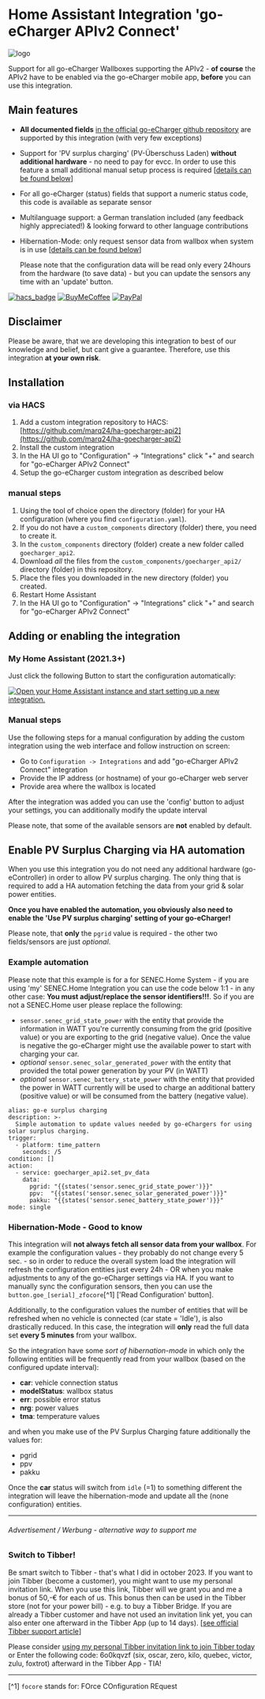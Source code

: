 # Home Assistant Integration 'go-eCharger APIv2 Connect'

![logo](https://github.com/marq24/ha-goecharger-api2/raw/main/logo.png)

Support for all go-eCharger Wallboxes supporting the APIv2 - __of course__ the APIv2 have to be enabled via the go-eCharger mobile app, __before__ you can use this integration.

## Main features
 
 - __All documented fields__ [in the official go-eCharger github repository](https://github.com/goecharger/go-eCharger-API-v2/blob/main/apikeys-en.md) are supported by this integration (with very few exceptions)
 - Support for 'PV surplus charging' (PV-Überschuss Laden) __without additional hardware__ - no need to pay for evcc. In order to use this feature a small additional manual setup process is required [[details can be found below](#pvsurplus)]
 - For all go-eCharger (status) fields that support a numeric status code, this code is available as separate sensor
 - Multilanguage support: a German translation included (any feedback highly appreciated!) & looking forward to other language contributions
- Hibernation-Mode: only request sensor data from wallbox when system is in use [[details can be found below](#hibernation)]
  
  Please note that the configuration data will be read only every 24hours from the hardware (to save data) - but you can update the sensors any time with an 'update' button.

[![hacs_badge][hacsbadge]][hacs] [![BuyMeCoffee][buymecoffeebadge]][buymecoffee] [![PayPal][paypalbadge]][paypal]


## Disclaimer

Please be aware, that we are developing this integration to best of our knowledge and belief, but cant give a guarantee. Therefore, use this integration **at your own risk**.

## Installation

### via HACS

1. Add a custom integration repository to HACS: [https://github.com/marq24/ha-goecharger-api2](https://github.com/marq24/ha-goecharger-api2)
1. Install the custom integration
1. In the HA UI go to "Configuration" -> "Integrations" click "+" and search for "go-eCharger APIv2 Connect"
1. Setup the go-eCharger custom integration as described below

  <!--1. In HACS Store, search for [***marq24/ha-goecharger-api2***]-->

### manual steps

1. Using the tool of choice open the directory (folder) for your HA configuration (where you find `configuration.yaml`).
2. If you do not have a `custom_components` directory (folder) there, you need to create it.
3. In the `custom_components` directory (folder) create a new folder called `goecharger_api2`.
4. Download _all_ the files from the `custom_components/goecharger_api2/` directory (folder) in this repository.
5. Place the files you downloaded in the new directory (folder) you created.
6. Restart Home Assistant
7. In the HA UI go to "Configuration" -> "Integrations" click "+" and search for "go-eCharger APIv2 Connect"

## Adding or enabling the integration

### My Home Assistant (2021.3+)

Just click the following Button to start the configuration automatically:

[![Open your Home Assistant instance and start setting up a new integration.](https://my.home-assistant.io/badges/config_flow_start.svg)](https://my.home-assistant.io/redirect/config_flow_start/?domain=goecharger_api2)

### Manual steps

Use the following steps for a manual configuration by adding the custom integration using the web interface and follow instruction on screen:

- Go to `Configuration -> Integrations` and add "go-eCharger APIv2 Connect" integration
- Provide the IP address (or hostname) of your go-eCharger web server
- Provide area where the wallbox is located

After the integration was added you can use the 'config' button to adjust your settings, you can additionally modify the update interval

Please note, that some of the available sensors are __not__ enabled by default.

<a id="pvsurplus"></a>

## Enable PV Surplus Charging via HA automation

When you use this integration you do not need any additional hardware (go-eController) in order to allow PV surplus charging. The only thing that is required to add a HA automation fetching the data from your grid & solar power entities.

__Once you have enabled the automation, you obviously also need to enable the 'Use PV surplus charging' setting of your go-eCharger!__

Please note, that __only__ the `pgrid` value is required - the other two fields/sensors are just _optional_.

### Example automation

Please note that this example is for a for SENEC.Home System - if you are using 'my' SENEC.Home Integration you can use the code below 1:1 - in any other case: __You must adjust/replace the sensor identifiers!!!__. So if you are not a SENEC.Home user please replace the following:

- `sensor.senec_grid_state_power` with the entity that provide the information in WATT you're currently consuming from the grid (positive value) or you are exporting to the grid (negative value). Once the value is negative the go-eCharger might use the available power to start with charging your car.
- _optional_ `sensor.senec_solar_generated_power` with the entity that provided the total power generation by your PV (in WATT)
- _optional_ `sensor.senec_battery_state_power` with the entity that provided the power in WATT currently will be used to charge an additional battery (positive value) or will be consumed from the battery (negative value).

```
alias: go-e surplus charging
description: >-
  Simple automation to update values needed by go-eChargers for using solar surplus charging.
trigger:
  - platform: time_pattern
    seconds: /5
condition: []
action:
  - service: goecharger_api2.set_pv_data
    data:
      pgrid: "{{states('sensor.senec_grid_state_power')}}"
      ppv:  "{{states('sensor.senec_solar_generated_power')}}"
      pakku: "{{states('sensor.senec_battery_state_power')}}"
mode: single
```

<a id="hibernation"></a>

### Hibernation-Mode - Good to know 

This integration will __not always fetch all sensor data from your wallbox__. For example the configuration values - they probably do not change every 5 sec. - so in order to reduce the overall system load the integration will refresh the configuration entities just every 24h - OR when you make adjustments to any of the go-eCharger settings via HA. If you want to manually sync the configuration sensors, then you can use the `button.goe_[serial]_zfocore`[^1] ['Read Configuration' button].

Additionally, to the configuration values the number of entities that will be refreshed when no vehicle is connected (car state = 'Idle'), is also drastically reduced. In this case, the integration will __only__ read the full data set __every 5 minutes__ from your wallbox.

So the integration have some _sort of hibernation-mode_ in which only the following entities will be frequently read from your wallbox (based on the configured update interval):
  
 - __car__: vehicle connection status 
 - __modelStatus__: wallbox status
 - __err__: possible error status
 - __nrg__: power values
 - __tma__: temperature values
 
and when you make use of the PV Surplus Charging fature additionally the values for: 
 - pgrid
 - ppv
 - pakku

Once the __car__ status will switch from `idle` (=1) to something different the integration will leave the hibernation-mode and update all the (none configuration) entities.

---

###### Advertisement / Werbung - alternative way to support me

### Switch to Tibber!

Be smart switch to Tibber - that's what I did in october 2023. If you want to join Tibber (become a customer), you might want to use my personal invitation link. When you use this link, Tibber will we grant you and me a bonus of 50,-€ for each of us. This bonus then can be used in the Tibber store (not for your power bill) - e.g. to buy a Tibber Bridge. If you are already a Tibber customer and have not used an invitation link yet, you can also enter one afterward in the Tibber App (up to 14 days). [[see official Tibber support article](https://support.tibber.com/en/articles/4601431-tibber-referral-bonus#h_ae8df266c0)]

Please consider [using my personal Tibber invitation link to join Tibber today](https://invite.tibber.com/6o0kqvzf) or Enter the following code: 6o0kqvzf (six, oscar, zero, kilo, quebec, victor, zulu, foxtrot) afterward in the Tibber App - TIA!

---
[^1] `focore` stands for: FOrce COnfiguration REquest


[hacs]: https://hacs.xyz
[hacsbadge]: https://img.shields.io/badge/HACS-Custom-orange.svg?style=for-the-badge&logo=homeassistantcommunitystore&logoColor=ccc

[buymecoffee]: https://www.buymeacoffee.com/marquardt24
[buymecoffeebadge]: https://img.shields.io/badge/buy%20me%20a-coffee-blue.svg?style=for-the-badge&logo=buymeacoffee&logoColor=ccc

[paypal]: https://paypal.me/marq24
[paypalbadge]: https://img.shields.io/badge/paypal-me-blue.svg?style=for-the-badge&logo=paypal&logoColor=ccc

